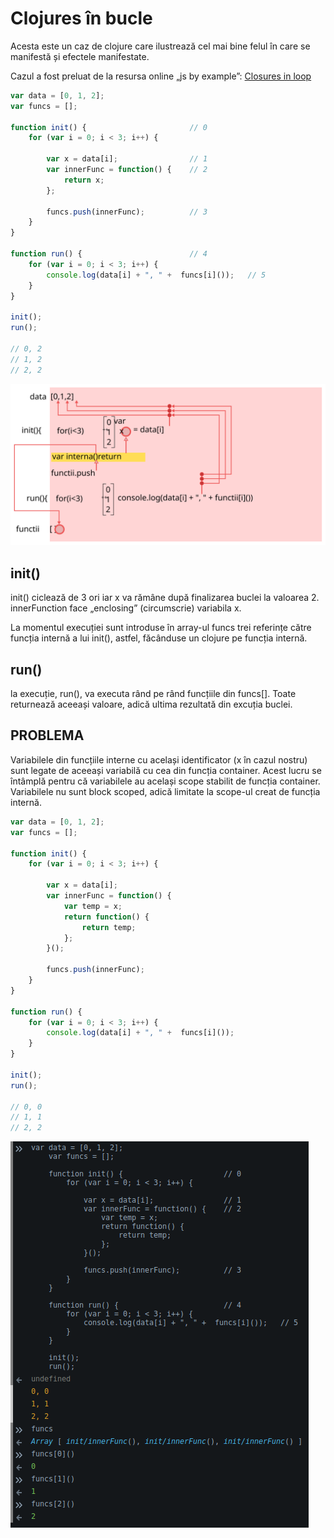 # Clojures în bucle

Acesta este un caz de clojure care ilustrează cel mai bine felul în care se manifestă și efectele manifestate.

Cazul a fost preluat de la resursa online „js by example”: [Closures in loop](https://github.com/bmkmanoj/js-by-examples/blob/master/examples/closures_in_loop.md "Link către resursa originală Closures in loop")

```js
var data = [0, 1, 2];
var funcs = [];

function init() {                       // 0
    for (var i = 0; i < 3; i++) {

        var x = data[i];                // 1
        var innerFunc = function() {    // 2
            return x;
        };

        funcs.push(innerFunc);          // 3
    }
}

function run() {                        // 4
    for (var i = 0; i < 3; i++) {
        console.log(data[i] + ", " +  funcs[i]());   // 5
    }
}

init();
run();

// 0, 2
// 1, 2
// 2, 2  
```
![Ilustrație pentru Clojures in loop](closuresInLoop.svg)

## init()
init() ciclează de 3 ori iar x va rămâne după finalizarea buclei la valoarea 2.
innerFunction face „enclosing” (circumscrie) variabila x.

La momentul execuției sunt introduse în array-ul funcs trei referințe către funcția internă a lui init(), astfel, făcânduse un clojure pe funcția internă.

## run()
la execuție, run(), va executa rând pe rând funcțiile din funcs[]. Toate returnează aceeași valoare, adică ultima rezultată din excuția buclei.

## PROBLEMA
Variabilele din funcțiile interne cu același identificator (x în cazul nostru) sunt legate de aceeași variabilă cu cea din funcția container. Acest lucru se întâmplă pentru că variabilele au același scope stabilit de funcția container. Variabilele nu sunt block scoped, adică limitate la scope-ul creat de funcția internă.


```js
var data = [0, 1, 2];
var funcs = [];

function init() {                       
    for (var i = 0; i < 3; i++) {

        var x = data[i];                
        var innerFunc = function() {    
            var temp = x;
            return function() {
                return temp;
            };
        }();

        funcs.push(innerFunc);          
    }
}

function run() {                        
    for (var i = 0; i < 3; i++) {
        console.log(data[i] + ", " +  funcs[i]());
    }
}

init();
run();

// 0, 0
// 1, 1
// 2, 2

```
![Scopping făcut la nivel de funcție internă care ține minte mediul pentru fiecare iterație](closureInLoops.png)
